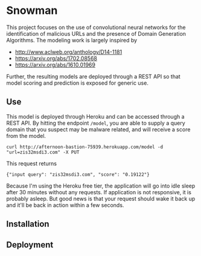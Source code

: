 # Snowman

This project focuses on the use of convolutional neural networks for the identification of malicious URLs and the presence of Domain Generation Algorithms. The modeling work is largely inspired by
  * http://www.aclweb.org/anthology/D14-1181
  * https://arxiv.org/abs/1702.08568
  * https://arxiv.org/abs/1610.01969 

Further, the resulting models are deployed through a REST API so that model scoring and prediction is exposed for generic use.

## Use

This model is deployed through Heroku and can be accessed through a REST API. By hitting the endpoint `/model`, you are able to supply a query domain that you suspect may be malware related, and will receive a score from the model.

```
curl http://afternoon-bastion-75939.herokuapp.com/model -d "url=zis32msdi3.com" -X PUT
```
This request returns

```
{"input query": "zis32msdi3.com", "score": "0.19122"}
```
Because I'm using the Heroku free tier, the application will go into idle sleep after 30 minutes without any requests. If application is not responsive, it is probably asleep. But good news is that your request should wake it back up and it'll be back in action within a few seconds.

## Installation

## Deployment